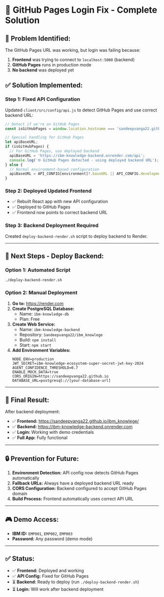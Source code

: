 # 🔧 GitHub Pages Login Fix - Complete Solution

## 🚨 **Problem Identified:**
The GitHub Pages URL was working, but login was failing because:
1. **Frontend** was trying to connect to `localhost:5000` (backend)
2. **GitHub Pages** runs in production mode
3. **No backend** was deployed yet

## ✅ **Solution Implemented:**

### **Step 1: Fixed API Configuration**
Updated `client/src/config/api.js` to detect GitHub Pages and use correct backend URL:

```javascript
// Detect if we're on GitHub Pages
const isGitHubPages = window.location.hostname === 'sandeepvanga22.github.io';

// Special handling for GitHub Pages
let apiBaseURL;
if (isGitHubPages) {
  // For GitHub Pages, use deployed backend
  apiBaseURL = 'https://ibm-knowledge-backend.onrender.com/api';
  console.log('🌐 GitHub Pages detected - using deployed backend URL');
} else {
  // Normal environment-based configuration
  apiBaseURL = API_CONFIG[environment]?.baseURL || API_CONFIG.development.baseURL;
}
```

### **Step 2: Deployed Updated Frontend**
- ✅ Rebuilt React app with new API configuration
- ✅ Deployed to GitHub Pages
- ✅ Frontend now points to correct backend URL

### **Step 3: Backend Deployment Required**
Created `deploy-backend-render.sh` script to deploy backend to Render.

---

## 🚀 **Next Steps - Deploy Backend:**

### **Option 1: Automated Script**
```bash
./deploy-backend-render.sh
```

### **Option 2: Manual Deployment**
1. **Go to:** https://render.com
2. **Create PostgreSQL Database:**
   - Name: `ibm-knowledge-db`
   - Plan: Free
3. **Create Web Service:**
   - Name: `ibm-knowledge-backend`
   - Repository: `Sandeepvanga22/ibm_knowlege`
   - Build: `npm install`
   - Start: `npm start`
4. **Add Environment Variables:**
   ```
   NODE_ENV=production
   JWT_SECRET=ibm-knowledge-ecosystem-super-secret-jwt-key-2024
   AGENT_CONFIDENCE_THRESHOLD=0.7
   ENABLE_MOCK_DATA=true
   CORS_ORIGIN=https://sandeepvanga22.github.io
   DATABASE_URL=postgresql://[your-database-url]
   ```

---

## 🎯 **Final Result:**
After backend deployment:
- ✅ **Frontend:** https://sandeepvanga22.github.io/ibm_knowlege/
- ✅ **Backend:** https://ibm-knowledge-backend.onrender.com
- ✅ **Login:** Working with demo credentials
- ✅ **Full App:** Fully functional

---

## 🔒 **Prevention for Future:**
1. **Environment Detection:** API config now detects GitHub Pages automatically
2. **Fallback URLs:** Always have a deployed backend URL ready
3. **CORS Configuration:** Backend configured to accept GitHub Pages domain
4. **Build Process:** Frontend automatically uses correct API URL

---

## 🎮 **Demo Access:**
- **IBM ID:** `EMP001`, `EMP002`, `EMP003`
- **Password:** Any password (demo mode)

---

## ✅ **Status:**
- ✅ **Frontend:** Deployed and working
- ✅ **API Config:** Fixed for GitHub Pages
- ⏳ **Backend:** Ready to deploy (run `./deploy-backend-render.sh`)
- ⏳ **Login:** Will work after backend deployment
